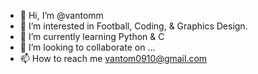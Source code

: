 - 👋 Hi, I’m @vantomm
- 👀 I’m interested in Football, Coding, & Graphics Design.
- 🌱 I’m currently learning Python & C
- 💞️ I’m looking to collaborate on ...
- 📫 How to reach me vantom0910@gmail.com

<!---
vantomm/vantomm is a ✨ special ✨ repository because its `README.md` (this file) appears on your GitHub profile.
You can click the Preview link to take a look at your changes.
--->
